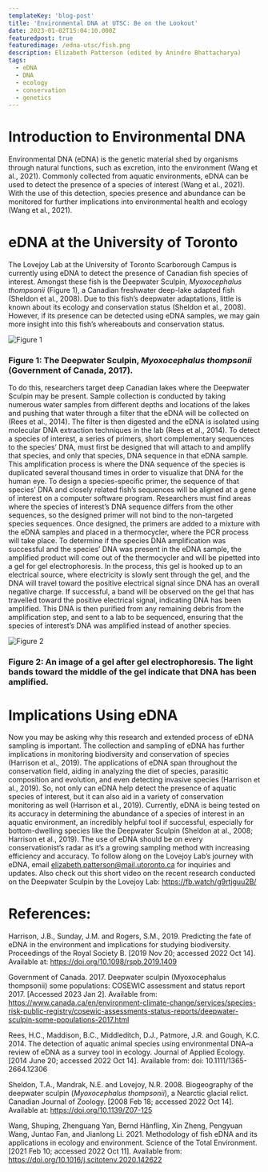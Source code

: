 ```yaml
---
templateKey: 'blog-post'
title: 'Environmental DNA at UTSC: Be on the Lookout'
date: 2023-01-02T15:04:10.000Z
featuredpost: true
featuredimage: /edna-utsc/fish.png
description: Elizabeth Patterson (edited by Anindro Bhattacharya)
tags:
  - eDNA
  - DNA
  - ecology
  - conservation
  - genetics
---
```

# Introduction to Environmental DNA 
Environmental DNA (eDNA) is the genetic material shed by organisms through natural functions, such as excretion, into the environment (Wang et al., 2021). Commonly collected from aquatic environments, eDNA can be used to detect the presence of a species of interest (Wang et al., 2021). With the use of this detection, species presence and abundance can be monitored for further implications into environmental health and ecology (Wang et al., 2021). 

# eDNA at the University of Toronto 
The Lovejoy Lab at the University of Toronto Scarborough Campus is currently using eDNA to detect the presence of Canadian fish species of interest. Amongst these fish is the Deepwater Sculpin, _Myoxocephalus thompsonii_ (Figure 1), a Canadian freshwater deep-lake adapted fish (Sheldon et al., 2008). Due to this fish’s deepwater adaptations, little is known about its ecology and conservation status (Sheldon et al., 2008). However, if its presence can be detected using eDNA samples, we may gain more insight into this fish’s whereabouts and conservation status. 

![Figure 1](/img/edna-utsc/fish.png)
### Figure 1: The Deepwater Sculpin, _Myoxocephalus thompsonii_ (Government of Canada, 2017).

To do this, researchers target deep Canadian lakes where the Deepwater Sculpin may be present. Sample collection is conducted by taking numerous water samples from different depths and locations of the lakes and pushing that water through a filter that the eDNA will be collected on (Rees et al., 2014). The filter is then digested and the eDNA is isolated using molecular DNA extraction techniques in the lab (Rees et al., 2014). To detect a species of interest, a series of primers, short complementary sequences to the species’ DNA, must first be designed that will attach to and amplify that species, and only that species, DNA sequence in that eDNA sample. This amplification process is where the DNA sequence of the species is duplicated several thousand times in order to visualize that DNA for the human eye. To design a species-specific primer, the sequence of that species’ DNA and closely related fish’s sequences will be aligned at a gene of interest on a computer software program. Researchers must find areas where the species of interest’s DNA sequence differs from the other sequences, so the designed primer will not bind to the non-targeted species sequences. 
Once designed, the primers are added to a mixture with the eDNA samples and placed in a thermocycler, where the PCR process will take place. To determine if the species DNA amplification was successful and the species’ DNA was present in the eDNA sample, the amplified product will come out of the thermocycler and will be pipetted into a gel for gel electrophoresis. In the process, this gel is hooked up to an electrical source, where electricity is slowly sent through the gel, and the DNA will travel toward the positive electrical signal since DNA has an overall negative charge. If successful, a band will be observed on the gel that has travelled toward the positive electrical signal, indicating DNA has been amplified. This DNA is then purified from any remaining debris from the amplification step, and sent to a lab to be sequenced, ensuring that the species of interest’s DNA was amplified instead of another species. 

![Figure 2](/img/edna-utsc/edna_electrophoresis.PNG)
### Figure 2: An image of a gel after gel electrophoresis. The light bands toward the middle of the gel indicate that DNA has been amplified. 

# Implications Using eDNA
Now you may be asking why this research and extended process of eDNA sampling is important. The collection and sampling of eDNA has further implications in monitoring biodiversity and conservation of species (Harrison et al., 2019). The applications of eDNA span throughout the conservation field, aiding in analyzing the diet of species, parasitic composition and evolution, and even detecting invasive species (Harrison et al., 2019). So, not only can eDNA help detect the presence of aquatic species of interest, but it can also aid in a variety of conservation monitoring as well (Harrison et al., 2019). Currently, eDNA is being tested on its accuracy in determining the abundance of a species of interest in an aquatic environment, an incredibly helpful tool if successful, especially for bottom-dwelling species like the Deepwater Sculpin (Sheldon at al., 2008; Harrison et al., 2019). 
The use of eDNA should be on every conservationist’s radar as it’s a growing sampling method with increasing efficiency and accuracy. To follow along on the Lovejoy Lab’s journey with eDNA, email elizabeth.patterson@mail.utoronto.ca for inquiries and updates. Also check out this short video on the recent research conducted on the Deepwater Sculpin by the Lovejoy Lab:
https://fb.watch/g9rtjguu2B/

# References:
Harrison, J.B., Sunday, J.M. and Rogers, S.M., 2019. Predicting the fate of eDNA in the environment and implications for studying biodiversity. Proceedings of the Royal Society B. [2019 Nov 20; accessed 2022 Oct 14]. Available at: https://doi.org/10.1098/rspb.2019.1409

Government of Canada. 2017. Deepwater sculpin (Myoxocephalus thompsonii) some populations: COSEWIC assessment and status report 2017. [Accessed 2023 Jan 2]. Available from: https://www.canada.ca/en/environment-climate-change/services/species-risk-public-registry/cosewic-assessments-status-reports/deepwater-sculpin-some-populations-2017.html

Rees, H.C., Maddison, B.C., Middleditch, D.J., Patmore, J.R. and Gough, K.C. 2014. The detection of aquatic animal species using environmental DNA–a review of eDNA as a survey tool in ecology. Journal of Applied Ecology. [2014 June 20; accessed 2022 Oct 14]. Available from: doi: 10.1111/1365-2664.12306

Sheldon, T.A., Mandrak, N.E. and Lovejoy, N.R. 2008. Biogeography of the deepwater sculpin (_Myoxocephalus thompsonii_), a Nearctic glacial relict. Canadian Journal of Zoology. [2008 Feb 18; accessed 2022 Oct 14]. Available at: https://doi.org/10.1139/Z07-125

Wang, Shuping, Zhenguang Yan, Bernd Hänfling, Xin Zheng, Pengyuan Wang, Juntao Fan, and Jianlong Li. 2021. Methodology of fish eDNA and its applications in ecology and environment. Science of the Total Environment. [2021 Feb 10; accessed 2022 Oct 11]. Available from: https://doi.org/10.1016/j.scitotenv.2020.142622

